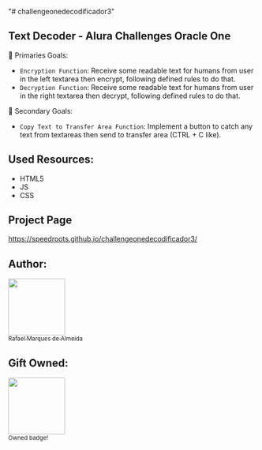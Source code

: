 "# challengeonedecodificador3"

## Text Decoder - Alura Challenges Oracle One

:hammer: Primaries Goals:

- `Encryption Function`: Receive some readable text for humans from user in the left textarea then encrypt, following defined rules to do that.
- `Decryption Function`: Receive some readable text for humans from user in the right textarea then decrypt, following defined rules to do that.

:hammer: Secondary Goals:

- `Copy Text to Transfer Area Function`: Implement a button to catch any text from textareas then send to transfer area (CTRL + C like). 

## Used Resources:

* HTML5
* JS
* CSS

## Project Page

https://speedroots.github.io/challengeonedecodificador3/

## Author:

[<img src="https://avatars.githubusercontent.com/u/10127613?v=4" width=115><br><sub>Rafael Marques de Almeida</sub>](https://github.com/speedroots)

## Gift Owned:

<img src="https://i.ibb.co/f838L9f/alura-badge.png" width=115><br><sub>Owned badge!</sub>